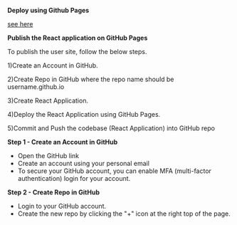**Deploy using Github Pages**

[see here](https://create-react-app.dev/docs/deployment/)


**Publish the React application on GitHub Pages**

To publish the user site, follow the below steps.

1)Create an Account in GitHub.

2)Create Repo in GitHub where the repo name should be username.github.io

3)Create React Application.

4)Deploy the React Application using GitHub Pages.

5)Commit and Push the codebase (React Application) into GitHub repo


**Step 1 - Create an Account in GitHub**

- Open the GitHub link
- Create an account using your personal email
- To secure your GitHub account, you can enable MFA (multi-factor authentication) login for your account.

**Step 2 - Create Repo in GitHub**

- Login to your GitHub account.
- Create the new repo by clicking the "+" icon at the right top of the page.

